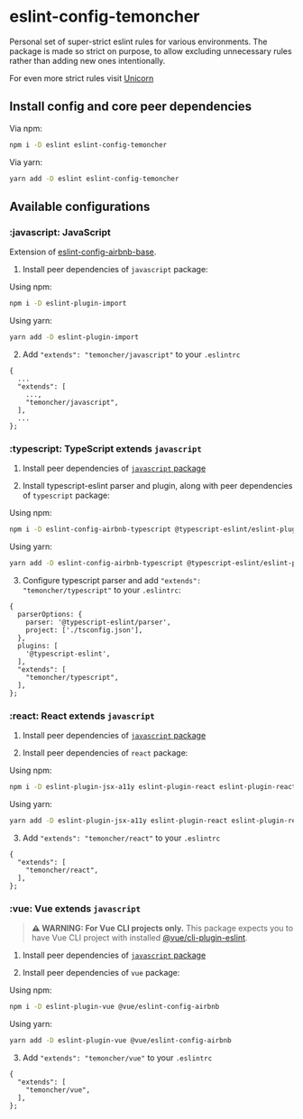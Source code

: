 # eslint-config-temoncher

Personal set of super-strict eslint rules for various environments. The package is made so strict on purpose, to allow excluding unnecessary rules rather than adding new ones intentionally.

For even more strict rules visit [Unicorn](https://github.com/sindresorhus/eslint-plugin-unicorn)

## Install config and core peer dependencies

Via npm:

```sh
npm i -D eslint eslint-config-temoncher
```

Via yarn:

```sh
yarn add -D eslint eslint-config-temoncher
```

## Available configurations

### :javascript: JavaScript

Extension of [eslint-config-airbnb-base](https://npmjs.com/eslint-config-airbnb-base).

1. Install peer dependencies of `javascript` package:

Using npm:

```sh
npm i -D eslint-plugin-import
```

Using yarn:

```sh
yarn add -D eslint-plugin-import
```

2. Add `"extends": "temoncher/javascript"` to your `.eslintrc`

```
{
  ...
  "extends": [
    ...,
    "temoncher/javascript",
  ],
  ...
};
```

### :typescript: TypeScript extends `javascript`

1. Install peer dependencies of [`javascript` package](#javascript)

2. Install typescript-eslint parser and plugin, along with peer dependencies of `typescript` package:

Using npm:

```sh
npm i -D eslint-config-airbnb-typescript @typescript-eslint/eslint-plugin @typescript-eslint/parser
```

Using yarn:

```sh
yarn add -D eslint-config-airbnb-typescript @typescript-eslint/eslint-plugin @typescript-eslint/parser
```

3. Configure typescript parser and add `"extends": "temoncher/typescript"` to your `.eslintrc`:

```
{
  parserOptions: {
    parser: '@typescript-eslint/parser',
    project: ['./tsconfig.json'],
  },
  plugins: [
    '@typescript-eslint',
  ],
  "extends": [
    "temoncher/typescript",
  ],
};
```

### :react: React extends `javascript`

1. Install peer dependencies of [`javascript` package](#javascript)

2. Install peer dependencies of `react` package:

Using npm:

```sh
npm i -D eslint-plugin-jsx-a11y eslint-plugin-react eslint-plugin-react-hooks
```

Using yarn:

```sh
yarn add -D eslint-plugin-jsx-a11y eslint-plugin-react eslint-plugin-react-hooks
```

3. Add `"extends": "temoncher/react"` to your `.eslintrc`

```
{
  "extends": [
    "temoncher/react",
  ],
};
```

### :vue: Vue extends `javascript`

> **⚠ WARNING: For Vue CLI projects only.**
> This package expects you to have Vue CLI project with installed [@vue/cli-plugin-eslint](https://www.npmjs.com/package/@vue/cli-plugin-eslint).

1. Install peer dependencies of [`javascript` package](#javascript)

2. Install peer dependencies of `vue` package:

Using npm:

```sh
npm i -D eslint-plugin-vue @vue/eslint-config-airbnb
```

Using yarn:

```sh
yarn add -D eslint-plugin-vue @vue/eslint-config-airbnb
```

3. Add `"extends": "temoncher/vue"` to your `.eslintrc`

```
{
  "extends": [
    "temoncher/vue",
  ],
};
```
